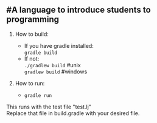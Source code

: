 #A language to introduce students to programming  
---

1. How to build:  
    * If you have gradle installed:  
        `gradle build`  
    * If not:  
        `./gradlew build`   #unix  
        `gradlew build`     #windows  
        
2. How to run:  
    * `gradle run`  

This runs with the test file "test.lj"  
Replace that file in build.gradle with your desired file.
